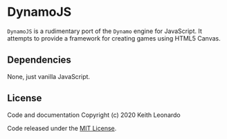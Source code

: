 # DynamoJS


`DynamoJS` is a rudimentary port of the `Dynamo` engine for JavaScript. It attempts to provide a framework for creating games using HTML5 Canvas.

## Dependencies

None, just vanilla JavaScript.

## License

Code and documentation Copyright (c) 2020 Keith Leonardo

Code released under the [MIT License](https://choosealicense.com/licenses/mit/).